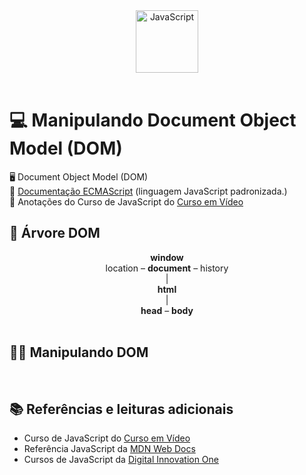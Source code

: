 <div align="center">
  <img alt="JavaScript" height="100" src="https://raw.githubusercontent.com/FortAwesome/Font-Awesome/6.x/svgs/brands/js-square.svg">
</div>

<br>

# 💻 Manipulando Document Object Model (DOM)
🖥 Document Object Model (DOM)
<br>
📑 [Documentação ECMAScript](https://www.ecma-international.org/publications-and-standards/standards/ecma-262/) (linguagem JavaScript padronizada.)
<br>
📝 Anotações do Curso de JavaScript do [Curso em Vídeo](https://youtube.com/playlist?list=PLntvgXM11X6pi7mW0O4ZmfUI1xDSIbmTm)
<br>


## 🌳 Árvore DOM
<div align='center' >
            <b>window</b>
                <br>
location – <b>document</b> – history
                <br>
                  |
                <br>
             <b>html</b>
                <br>
                 |
                <br>
      <b>head</b> – <b>body</b>
</div>

<br>

## 👩‍💻 Manipulando DOM







<br>

## 📚 Referências e leituras adicionais
- Curso de JavaScript do [Curso em Vídeo](https://youtube.com/playlist?list=PLntvgXM11X6pi7mW0O4ZmfUI1xDSIbmTm)
- Referência JavaScript da [MDN Web Docs](https://developer.mozilla.org/en-US/docs/Web/JavaScript)
- Cursos de JavaScript da [Digital Innovation One](https://www.dio.me/)
